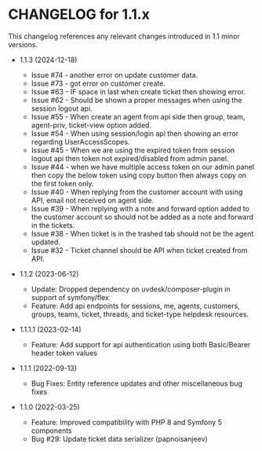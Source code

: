 CHANGELOG for 1.1.x
===================

This changelog references any relevant changes introduced in 1.1 minor versions.

* 1.1.3 (2024-12-18)
    * Issue #74 - another error on update customer data.
    * Issue #73 - got error on customer create.
    * Issue #63 - IF space in last when create ticket then showing error.
    * Issue #62 - Should be shown a proper messages when using the session logout api.
    * Issue #55 - When create an agent from api side then group, team, agent-priv, ticket-view option added.
    * Issue #54 - When using session/login api then showing an error regarding UserAccessScopes.
    * Issue #45 - When we are using the expired token from session logout api then token not expired/disabled from admin panel.
    * Issue #44 - when we have multiple access token on our admin panel then copy the below token using copy button then always copy on the first token only.
    * Issue #40 - When replying from the customer account with using API, email not received on agent side.
    * Issue #39 - When replying with a note and forward option added to the customer account so should not be added as a note and forward in the tickets.
    * Issue #38 - When ticket is in the trashed tab should not be the agent updated.
    * Issue #32 - Ticket channel should be API when ticket created from API.
    
* 1.1.2 (2023-06-12)
    * Update: Dropped dependency on uvdesk/composer-plugin in support of symfony/flex
    * Feature: Add api endpoints for sessions, me, agents, customers, groups, teams, ticket, threads, and ticket-type helpdesk resources.

* 1.1.1.1 (2023-02-14)
    * Feature: Add support for api authentication using both Basic/Bearer header token values

* 1.1.1 (2022-09-13)
    * Bug Fixes: Entity reference updates and other miscellaneous bug fixes

* 1.1.0 (2022-03-25)
    * Feature: Improved compatibility with PHP 8 and Symfony 5 components
    * Bug #29: Update ticket data serializer (papnoisanjeev)
